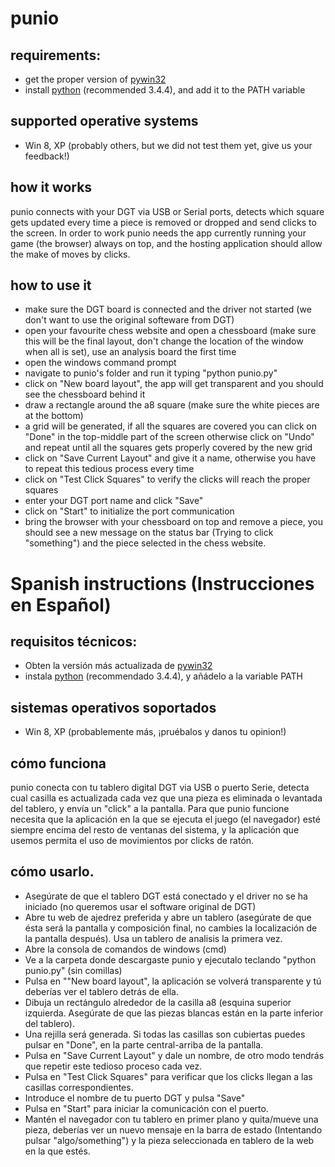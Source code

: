 # punio

## requirements:

- get the proper version of [pywin32](https://sourceforge.net/projects/pywin32/files/pywin32/)
- install [python](https://www.python.org/downloads/) (recommended 3.4.4), and add it to the PATH variable

## supported operative systems
- Win 8, XP (probably others, but we did not test them yet, give us your feedback!)

## how it works
punio connects with your DGT via USB or Serial ports, detects which square gets updated every time a piece is removed
or dropped and send clicks to the screen. In order to work punio needs the app currently running your game 
(the browser) always on top, and the hosting application should allow the make of moves by clicks.

## how to use it
- make sure the DGT board is connected and the driver not started (we don't want to use the original softeware from DGT)
- open your favourite chess website and open a chessboard (make sure this will be the final layout, don't change 
the location of the window when all is set), use an analysis board the first time
- open the windows command prompt
- navigate to punio's folder and run it typing "python punio.py"
- click on "New board layout", the app will get transparent and you should see the chessboard behind it
- draw a rectangle around the a8 square (make sure the white pieces are at the bottom)
- a grid will be generated, if all the squares are covered you can click on "Done" in the top-middle part of the screen
otherwise click on "Undo" and repeat until all the squares gets properly covered by the new grid
- click on "Save Current Layout" and give it a name, otherwise you have to repeat this tedious process every time
- click on "Test Click Squares" to verify the clicks will reach the proper squares
- enter your DGT port name and click "Save"
- click on "Start" to initialize the port communication
- bring the browser with your chessboard on top and remove a piece, you should see a new message on the status bar 
(Trying to click "something") and the piece selected in the chess website.

# Spanish instructions (Instrucciones en Español)
## requisitos técnicos:

- Obten la versión más actualizada de [pywin32](https://sourceforge.net/projects/pywin32/files/pywin32/)
- instala [python](https://www.python.org/downloads/) (recommendado 3.4.4), y añádelo a la variable PATH

## sistemas operativos soportados
- Win 8, XP (probablemente más, ¡pruébalos y danos tu opinion!)

## cómo funciona
punio conecta con tu tablero digital DGT via USB o puerto Serie, detecta cual casilla es actualizada cada vez que una pieza es eliminada o levantada del tablero, y envía un "click" a la pantalla. Para que punio funcione necesita que la aplicación en la que se ejecuta el juego (el navegador) esté siempre encima del resto de ventanas del sistema, y la aplicación que usemos permita el uso de movimientos por clicks de ratón.

## cómo usarlo.
- Asegúrate de que el tablero DGT está conectado y el driver no se ha iniciado (no queremos usar el software original de DGT)
- Abre tu web de ajedrez preferida y abre un tablero (asegúrate de que ésta será la pantalla y composición final, no cambies la localización de la pantalla después). Usa un tablero de analisis la primera vez. 
- Abre la consola de comandos de windows (cmd)
- Ve a la carpeta donde descargaste punio y ejecutalo teclando "python punio.py" (sin comillas)
- Pulsa en ""New board layout", la aplicación se volverá transparente y tú deberías ver el tablero detrás de ella.
- Dibuja un rectángulo alrededor de la casilla a8 (esquina superior izquierda. Asegúrate de que las piezas blancas están en la parte inferior del tablero).
- Una rejilla será generada. Si todas las casillas son cubiertas puedes pulsar en "Done", en la parte central-arriba de la pantalla. 
- Pulsa en "Save Current Layout" y dale un nombre, de otro modo tendrás que repetir este tedioso proceso cada vez.
- Pulsa en "Test Click Squares" para verificar que los clicks llegan a las casillas correspondientes.
- Introduce el nombre de tu puerto DGT y pulsa "Save"
- Pulsa en "Start" para iniciar la  comunicación con el puerto.
- Mantén el navegador con tu tablero en primer plano y quita/mueve una pieza, deberías ver un nuevo mensaje en la barra de estado (Intentando pulsar "algo/something") y la pieza seleccionada en tablero de la web en la que estés.
